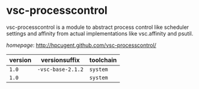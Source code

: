# vsc-processcontrol

vsc-processcontrol is a module to abstract process control like scheduler settings and affinity  from actual implementations like vsc.affinity and psutil.

*homepage*: <http://hpcugent.github.com/vsc-processcontrol/>

version | versionsuffix | toolchain
--------|---------------|----------
``1.0`` | ``-vsc-base-2.1.2`` | ``system``
``1.0`` |  | ``system``
